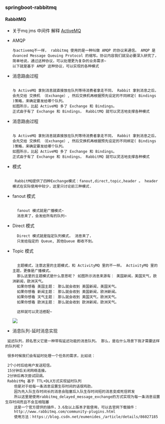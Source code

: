 ###  springboot-rabbitmq
#### RabbitMQ
   - 关于mq jms 中间件 解释 [ActiveMQ](https://github.com/mood321/springboot-demo/blob/master/springboot-activemq/%E7%AC%94%E8%AE%B0.md)
   
   -  AMQP 
       ````
       与activemq不一样， rabbitmq 使用的是一种叫做 AMQP 的协议来通信。 AMQP 是 dvanced Message Queuing Protocol 的缩写。协议内容我们就没必要深入研究了，简单地说，通过这种协议，可以处理更为复杂的业务需求~
       以下就是基于 AMQP 这种协议，可以实现的各种模式
       ````
   -  消息路由过程 
       ````
       
       与 ActiveMQ 拿到消息就直接放在队列等待消费者拿走不同， Rabbit 拿到消息之后，会先交给 交换机 （Exchange）, 然后交换机再根据预先设定的不同绑定( Bindings )策略，来确定要发给哪个队列。
       如图所示，比起 ActiveMQ 多了 Exchange 和 Bindings。
       正式由于有了 Exchange 和 Bindings， RabbitMQ 就可以灵活地支撑各种模式
       ````
   -  消息路由过程 
       ````
       
       与 ActiveMQ 拿到消息就直接放在队列等待消费者拿走不同， Rabbit 拿到消息之后，会先交给 交换机 （Exchange）, 然后交换机再根据预先设定的不同绑定( Bindings )策略，来确定要发给哪个队列。
       如图所示，比起 ActiveMQ 多了 Exchange 和 Bindings。
       正式由于有了 Exchange 和 Bindings， RabbitMQ 就可以灵活地支撑各种模式
       ````
   -  模式 
       ````
      
        RabbitMQ提供了四种Exchange模式：fanout,direct,topic,header 。 header模式在实际使用中较少，这里只讨论前三种模式.
       ````
   -  fanout 模式  
       ````
       
         fanout 模式就是广播模式~ 
         消息来了，会发给所有的队列~
       ````
   -  Direct 模式 
        ````
          Direct 模式就是指定队列模式， 消息来了，
          只发给指定的 Queue, 其他Queue 都收不到。
        ````
   -  Topic 模式 
        ````
          
          主题模式，注意这里的主题模式，和 ActivityMQ 里的不一样。 ActivityMQ 里的主题，更像是广播模式。
          那么这里的主题模式是什么意思呢？ 如图所示消息来源有： 美国新闻，美国天气，欧洲新闻，欧洲天气。
          如果你想看 美国主题： 那么就会收到 美国新闻，美国天气。
          如果你想看 新闻主题： 那么就会收到 美国新闻，欧洲新闻。
          如果你想看 天气主题： 那么就会收到 美国天气，欧洲天气。
          如果你想看 欧洲主题： 那么就会收到 欧洲新闻，欧洲天气。
          
          这样就可以灵活搭配~
        ````
        ![](http://stepimagewm.how2j.cn/9239.png)
   
   - 消息队列-延时消息实现
   ````
    延迟队列，顾名思义它是一种带有延迟功能的消息队列。 那么，是在什么场景下我才需要这样的队列呢？
    
    很多时候我们会有延时处理一个任务的需求，比如说：
    
    2个小时后给用户发送短信。
    15分钟后关闭网络连接。
    2分钟后再次尝试回调。
    RabbitMq 基于 TTL+DLX方式实现延时队列
       但是对于给每一条消息设置生存时间的话很鸡肋，
       因为先入队生存时间长的消息会阻塞后入队生存时间短的消息变成死信转发
       所以这里是使用rabbitmq_delayed_message_exchange的方式实现为每一条消息设置生存时间而且不会互相阻塞
       这是一个官方提供的插件，3.6及以上版本才能使用，可以去官网下载插件：
       http://www.rabbitmq.com/community-plugins.html
       使用方法：https://blog.csdn.net/eumenides_/article/details/86027185
   ````
      